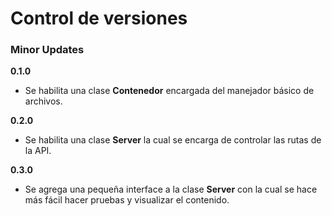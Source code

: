 # Control de versiones

### Minor Updates
**0.1.0**
* Se habilita una clase **Contenedor** encargada del manejador básico de archivos.

**0.2.0**
* Se habilita una clase **Server** la cual se encarga de controlar las rutas de la API.

**0.3.0**
* Se agrega una pequeña interface a la clase **Server** con la cual se hace más fácil hacer pruebas y visualizar el contenido.